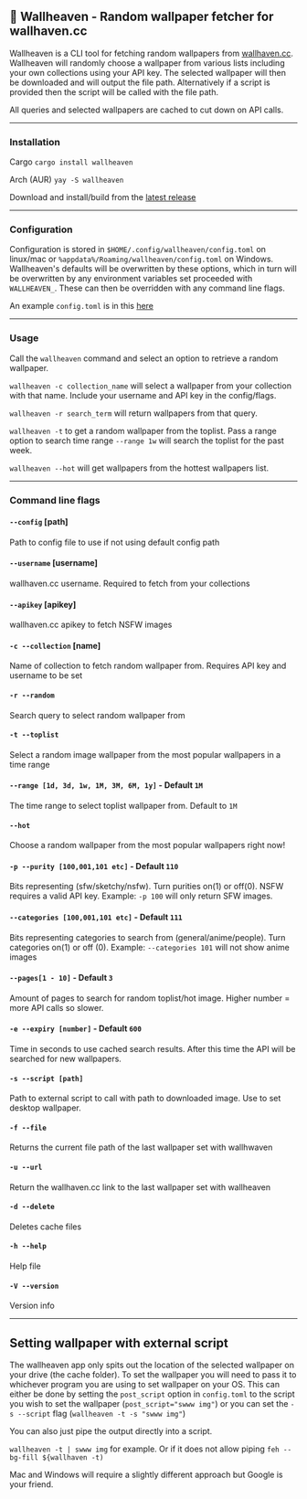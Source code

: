 ## 🌆 Wallheaven - Random wallpaper fetcher for wallhaven.cc

Wallheaven is a CLI tool for fetching random wallpapers from [wallhaven.cc](https://wallhaven.cc/). Wallheaven will randomly choose a wallpaper from various lists including your own collections using your API key. The selected wallpaper will then be downloaded and will output the file path. Alternatively if a script is provided then the script will be called with the file path.

All queries and selected wallpapers are cached to cut down on API calls. 

--- 

### Installation

Cargo
`cargo install wallheaven`

Arch (AUR) 
`yay -S wallheaven`


Download and install/build from the [latest release](https://github.com/davenicholson-xyz/wallheaven/releases)


---

### Configuration 

Configuration is stored in `$HOME/.config/wallheaven/config.toml` on linux/mac or `%appdata%/Roaming/wallheaven/config.toml` on Windows. Wallheaven's defaults will be overwritten by these options, which in turn will be overwritten by any environment variables set proceeded with `WALLHEAVEN_`. These can then be overridden with any command line flags.

An example `config.toml` is in this [here](https://github.com/davenicholson-xyz/wallheaven/blob/main/examples/config.toml)

---

### Usage

Call the `wallheaven` command and select an option to retrieve a random wallpaper.

`wallheaven -c collection_name` will select a wallpaper from your collection with that name. Include your username and API key in the config/flags.

`wallheaven -r search_term` will return wallpapers from that query. 

`wallheaven -t` to get a random wallpaper from the toplist. Pass a range option to search time range `--range 1w` will search the toplist for the past week.

`wallheaven --hot` will get wallpapers from the hottest wallpapers list.

---

### Command line flags

#### `--config` [path]
Path to config file to use if not using default config path

#### `--username` [username]
wallhaven.cc username. Required to fetch from your collections

#### `--apikey` [apikey]
wallhaven.cc apikey to fetch NSFW images

#### `-c --collection` [name]
Name of collection to fetch random wallpaper from. Requires API key and username to be set

#### `-r --random`
Search query to select random wallpaper from

#### `-t --toplist`
Select a random image wallpaper from the most popular wallpapers in a time range

#### `--range [1d, 3d, 1w, 1M, 3M, 6M, 1y]` - Default `1M`
The time range to select toplist wallpaper from. Default to `1M`

#### `--hot`
Choose a random wallpaper from the most popular wallpapers right now!

#### `-p --purity [100,001,101 etc]` - Default `110`
Bits representing (sfw/sketchy/nsfw). Turn purities on(1) or off(0). NSFW requires a valid API key. Example: `-p 100` will only return SFW images. 

#### `--categories [100,001,101 etc]` - Default `111`
Bits representing categories to search from (general/anime/people). Turn categories on(1) or off (0). Example: `--categories 101` will not show anime images

#### `--pages[1 - 10]` - Default `3`
Amount of pages to search for random toplist/hot image. Higher number = more API calls so slower. 

#### `-e --expiry [number]` - Default `600`
Time in seconds to use cached search results. After this time the API will be searched for new wallpapers.

#### `-s --script [path]`
Path to external script to call with path to downloaded image. Use to set desktop wallpaper.

#### `-f --file`
Returns the current file path of the last wallpaper set with wallhwaven

#### `-u --url`
Return the wallhaven.cc link to the last wallpaper set with wallheaven

#### `-d --delete`
Deletes cache files

#### `-h --help`
Help file

#### `-V --version`
Version info

---

## Setting wallpaper with external script

The wallheaven app only spits out the location of the selected wallpaper on your drive (the cache folder). To set the wallpaper you will need to pass it to whichever program you are using to set wallpaper on your OS. This can either be done by setting the `post_script` option in `config.toml` to the script you wish to set the wallpaper (`post_script="swww img"`) or you can set the `-s --script` flag (`wallheaven -t -s "swww img"`)

You can also just pipe the output directly into a script.

`wallheaven -t | swww img` for example. Or if it does not allow piping `feh --bg-fill ${wallhaven -t)`

Mac and Windows will require a slightly different approach but Google is your friend.
